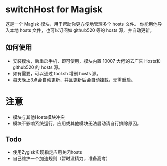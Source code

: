 # switchHost for Magisk

这是一个 Magisk 模块，用于帮助你更方便地管理多个 hosts 文件。
你能用他导入本地 hosts 文件，也可以订阅如 github520 等的 hosts 源，并自动更新。

## 如何使用

- 安装模块，后重启手机，即可使用，模块内置 10007 大佬的去广告 Hosts和github520 的 hosts 源。
- 如有需要，可以通过 tool.sh 增删 hosts 源。
- 每天晚上3点会自动更新，并且更新后会自动挂载，无需重启。

# 注意
- 模块与其他Hosts模块冲突
- 模块不影响系统运行，应用或其他模块无法启动请自行排除原因。

## Todo

- 使用Zygisk实现指定应用关闭hosts
- 自己维护一个加速规则（暂时没精力，准备高考）
